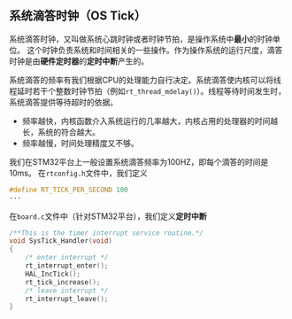 ## 系统滴答时钟（OS Tick）

系统滴答时钟，又叫做系统心跳时钟或者时钟节拍，是操作系统中**最小**的时钟单位。
这个时钟负责系统和时间相关的一些操作。作为操作系统的运行尺度，滴答时钟是由**硬件定时器**的**定时中断**产生的。

系统滴答的频率有我们根据CPU的处理能力自行决定。系统滴答使内核可以将线程延时若干个整数时钟节拍（例如`rt_thread_mdelay()`）。线程等待时间发生时，系统滴答提供等待超时的依据。

- 频率越快，内核函数介入系统运行的几率越大，内核占用的处理器的时间越长，系统的符合越大。
- 频率越慢，时间处理精度又不够。

我们在STM32平台上一般设置系统滴答频率为100HZ，即每个滴答的时间是10ms。
在`rtconfig.h`文件中，我们定义
```C
#define RT_TICK_PER_SECOND 100
···
```

在`board.c`文件中（针对STM32平台），我们定义**定时中断**
```C
/**This is the timer interrupt service routine.*/
void SysTick_Handler(void)
{
    /* enter interrupt */
    rt_interrupt_enter();
    HAL_IncTick();
    rt_tick_increase();
    /* leave interrupt */
    rt_interrupt_leave();
}
```